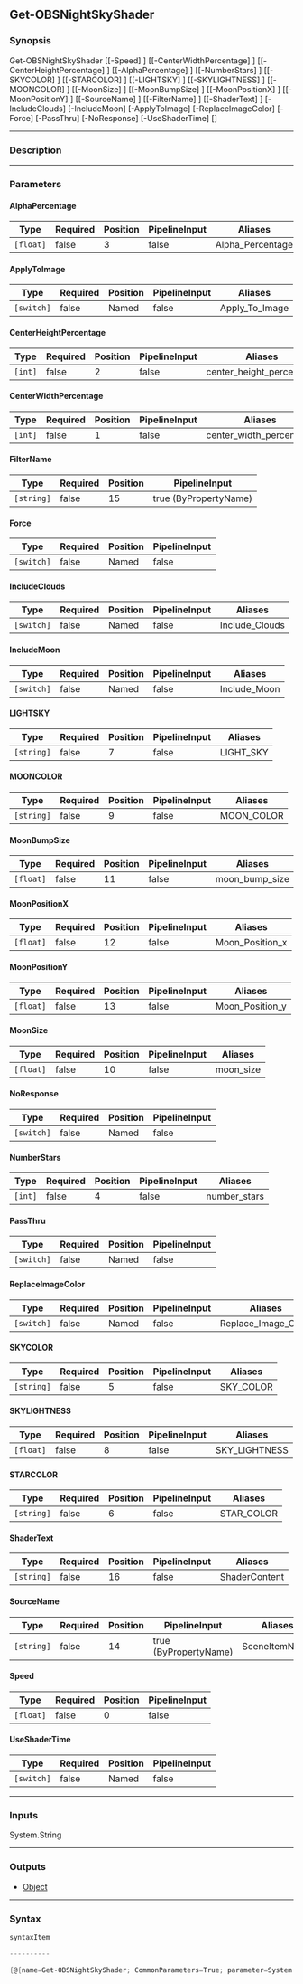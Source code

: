 Get-OBSNightSkyShader
---------------------

### Synopsis

Get-OBSNightSkyShader [[-Speed] <float>] [[-CenterWidthPercentage] <int>] [[-CenterHeightPercentage] <int>] [[-AlphaPercentage] <float>] [[-NumberStars] <int>] [[-SKYCOLOR] <string>] [[-STARCOLOR] <string>] [[-LIGHTSKY] <string>] [[-SKYLIGHTNESS] <float>] [[-MOONCOLOR] <string>] [[-MoonSize] <float>] [[-MoonBumpSize] <float>] [[-MoonPositionX] <float>] [[-MoonPositionY] <float>] [[-SourceName] <string>] [[-FilterName] <string>] [[-ShaderText] <string>] [-IncludeClouds] [-IncludeMoon] [-ApplyToImage] [-ReplaceImageColor] [-Force] [-PassThru] [-NoResponse] [-UseShaderTime] [<CommonParameters>]

---

### Description

---

### Parameters
#### **AlphaPercentage**

|Type     |Required|Position|PipelineInput|Aliases         |
|---------|--------|--------|-------------|----------------|
|`[float]`|false   |3       |false        |Alpha_Percentage|

#### **ApplyToImage**

|Type      |Required|Position|PipelineInput|Aliases       |
|----------|--------|--------|-------------|--------------|
|`[switch]`|false   |Named   |false        |Apply_To_Image|

#### **CenterHeightPercentage**

|Type   |Required|Position|PipelineInput|Aliases                 |
|-------|--------|--------|-------------|------------------------|
|`[int]`|false   |2       |false        |center_height_percentage|

#### **CenterWidthPercentage**

|Type   |Required|Position|PipelineInput|Aliases                |
|-------|--------|--------|-------------|-----------------------|
|`[int]`|false   |1       |false        |center_width_percentage|

#### **FilterName**

|Type      |Required|Position|PipelineInput        |
|----------|--------|--------|---------------------|
|`[string]`|false   |15      |true (ByPropertyName)|

#### **Force**

|Type      |Required|Position|PipelineInput|
|----------|--------|--------|-------------|
|`[switch]`|false   |Named   |false        |

#### **IncludeClouds**

|Type      |Required|Position|PipelineInput|Aliases       |
|----------|--------|--------|-------------|--------------|
|`[switch]`|false   |Named   |false        |Include_Clouds|

#### **IncludeMoon**

|Type      |Required|Position|PipelineInput|Aliases     |
|----------|--------|--------|-------------|------------|
|`[switch]`|false   |Named   |false        |Include_Moon|

#### **LIGHTSKY**

|Type      |Required|Position|PipelineInput|Aliases  |
|----------|--------|--------|-------------|---------|
|`[string]`|false   |7       |false        |LIGHT_SKY|

#### **MOONCOLOR**

|Type      |Required|Position|PipelineInput|Aliases   |
|----------|--------|--------|-------------|----------|
|`[string]`|false   |9       |false        |MOON_COLOR|

#### **MoonBumpSize**

|Type     |Required|Position|PipelineInput|Aliases       |
|---------|--------|--------|-------------|--------------|
|`[float]`|false   |11      |false        |moon_bump_size|

#### **MoonPositionX**

|Type     |Required|Position|PipelineInput|Aliases        |
|---------|--------|--------|-------------|---------------|
|`[float]`|false   |12      |false        |Moon_Position_x|

#### **MoonPositionY**

|Type     |Required|Position|PipelineInput|Aliases        |
|---------|--------|--------|-------------|---------------|
|`[float]`|false   |13      |false        |Moon_Position_y|

#### **MoonSize**

|Type     |Required|Position|PipelineInput|Aliases  |
|---------|--------|--------|-------------|---------|
|`[float]`|false   |10      |false        |moon_size|

#### **NoResponse**

|Type      |Required|Position|PipelineInput|
|----------|--------|--------|-------------|
|`[switch]`|false   |Named   |false        |

#### **NumberStars**

|Type   |Required|Position|PipelineInput|Aliases     |
|-------|--------|--------|-------------|------------|
|`[int]`|false   |4       |false        |number_stars|

#### **PassThru**

|Type      |Required|Position|PipelineInput|
|----------|--------|--------|-------------|
|`[switch]`|false   |Named   |false        |

#### **ReplaceImageColor**

|Type      |Required|Position|PipelineInput|Aliases            |
|----------|--------|--------|-------------|-------------------|
|`[switch]`|false   |Named   |false        |Replace_Image_Color|

#### **SKYCOLOR**

|Type      |Required|Position|PipelineInput|Aliases  |
|----------|--------|--------|-------------|---------|
|`[string]`|false   |5       |false        |SKY_COLOR|

#### **SKYLIGHTNESS**

|Type     |Required|Position|PipelineInput|Aliases      |
|---------|--------|--------|-------------|-------------|
|`[float]`|false   |8       |false        |SKY_LIGHTNESS|

#### **STARCOLOR**

|Type      |Required|Position|PipelineInput|Aliases   |
|----------|--------|--------|-------------|----------|
|`[string]`|false   |6       |false        |STAR_COLOR|

#### **ShaderText**

|Type      |Required|Position|PipelineInput|Aliases      |
|----------|--------|--------|-------------|-------------|
|`[string]`|false   |16      |false        |ShaderContent|

#### **SourceName**

|Type      |Required|Position|PipelineInput        |Aliases      |
|----------|--------|--------|---------------------|-------------|
|`[string]`|false   |14      |true (ByPropertyName)|SceneItemName|

#### **Speed**

|Type     |Required|Position|PipelineInput|
|---------|--------|--------|-------------|
|`[float]`|false   |0       |false        |

#### **UseShaderTime**

|Type      |Required|Position|PipelineInput|
|----------|--------|--------|-------------|
|`[switch]`|false   |Named   |false        |

---

### Inputs
System.String

---

### Outputs
* [Object](https://learn.microsoft.com/en-us/dotnet/api/System.Object)

---

### Syntax
```PowerShell
syntaxItem
```
```PowerShell
----------
```
```PowerShell
{@{name=Get-OBSNightSkyShader; CommonParameters=True; parameter=System.Object[]}}
```
